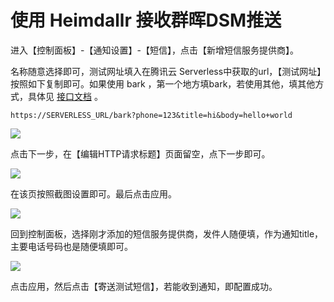<h1>使用 Heimdallr 接收群晖DSM推送</h1>

进入【控制面板】-【通知设置】-【短信】，点击【新增短信服务提供商】。

名称随意选择即可，测试网址填入在腾讯云 Serverless中获取的url，【测试网址】按照如下复制即可。如果使用 bark ，第一个地方填bark，若使用其他，填其他方式，具体见 [接口文档](/docs/Api.md) 。

```
https://SERVERLESS_URL/bark?phone=123&title=hi&body=hello+world
```

![](http://img.ameow.xyz/202205290618022.png)

点击下一步，在【编辑HTTP请求标题】页面留空，点下一步即可。

![](http://img.ameow.xyz/202205290621042.png)

在该页按照截图设置即可。最后点击应用。

![](http://img.ameow.xyz/202205290622353.png)

回到控制面板，选择刚才添加的短信服务提供商，发件人随便填，作为通知title，主要电话号码也是随便填即可。

![](http://img.ameow.xyz/202205290623132.png)

点击应用，然后点击【寄送测试短信】，若能收到通知，即配置成功。